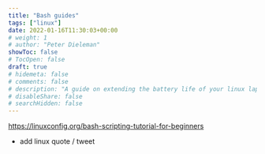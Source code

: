 ```yaml
---
title: "Bash guides"
tags: ["linux"]
date: 2022-01-16T11:30:03+00:00
# weight: 1
# author: "Peter Dieleman"
showToc: false
# TocOpen: false
draft: true
# hidemeta: false
# comments: false
# description: "A guide on extending the battery life of your linux laptop"
# disableShare: false
# searchHidden: false
---
```


<https://linuxconfig.org/bash-scripting-tutorial-for-beginners>

+ add linux quote / tweet
